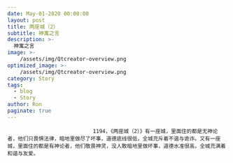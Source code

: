 ```yaml
---
date: May-01-2020 00:00:00
layout: post
title: 两座城（2）
subtitle: 神寓之言
description: >-
  神寓之言
image: >-
    /assets/img/Qtcreator-overview.png
optimized_image: >-
    /assets/img/Qtcreator-overview.png
category: Story
tags:
  - blog
  - Story
author: Ron
paginate: true
---
```


							　　1194，《两座城（2）》有一座城，里面住的都是无神论者，他们只畏惧法律，暗地里做尽了坏事，道德底线很低，全城充斥着不谐与诡诈。又有一座城，里面住的都是有神论者，他们敬畏神灵，没人敢暗地里做坏事，道德水准很高，全城充满着和谐与友爱。
							
							
						